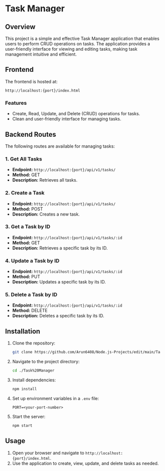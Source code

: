 # Task Manager

## Overview

This project is a simple and effective Task Manager application that enables users to perform CRUD operations on tasks. The application provides a user-friendly interface for viewing and editing tasks, making task management intuitive and efficient.

## Frontend

The frontend is hosted at:

```
http://localhost:{port}/index.html
```

### Features

- Create, Read, Update, and Delete (CRUD) operations for tasks.
- Clean and user-friendly interface for managing tasks.

## Backend Routes

The following routes are available for managing tasks:

### 1. Get All Tasks

- **Endpoint:** `http://localhost:{port}/api/v1/tasks/`
- **Method:** GET
- **Description:** Retrieves all tasks.

### 2. Create a Task

- **Endpoint:** `http://localhost:{port}/api/v1/tasks/`
- **Method:** POST
- **Description:** Creates a new task.

### 3. Get a Task by ID

- **Endpoint:** `http://localhost:{port}/api/v1/tasks/:id`
- **Method:** GET
- **Description:** Retrieves a specific task by its ID.

### 4. Update a Task by ID

- **Endpoint:** `http://localhost:{port}/api/v1/tasks/:id`
- **Method:** PUT
- **Description:** Updates a specific task by its ID.

### 5. Delete a Task by ID

- **Endpoint:** `http://localhost:{port}/api/v1/tasks/:id`
- **Method:** DELETE
- **Description:** Deletes a specific task by its ID.

## Installation

1. Clone the repository:
   ```bash
   git clone https://github.com/Arun6408/Node.js-Projects/edit/main/Task%20Manager
   ```

2. Navigate to the project directory:
   ```bash
   cd ./Task%20Manager
   ```

3. Install dependencies:
   ```bash
   npm install
   ```

4. Set up environment variables in a `.env` file:
   ```env
   PORT=<your-port-number>
   ```

5. Start the server:
   ```bash
   npm start
   ```

## Usage

1. Open your browser and navigate to `http://localhost:{port}/index.html`.
2. Use the application to create, view, update, and delete tasks as needed.

